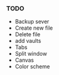 ### TODO
- Backup sever
- Create new file
- Delete file
- add vaults
- Tabs
- Split window
- Canvas
- Color scheme
